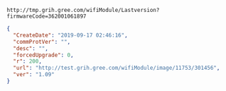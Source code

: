 `http://tmp.grih.gree.com/wifiModule/Lastversion?firmwareCode=362001061897`

```json
{
  "CreateDate": "2019-09-17 02:46:16",
  "commProtVer": "",
  "desc": "",
  "forcedUpgrade": 0,
  "r": 200,
  "url": "http://test.grih.gree.com/wifiModule/image/11753/301456",
  "ver": "1.09"
}
```